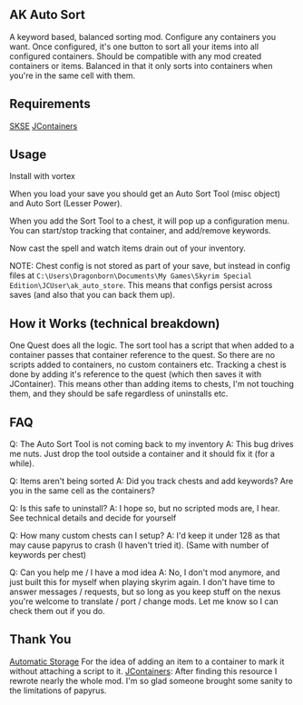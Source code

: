 ## AK Auto Sort

A keyword based, balanced sorting mod. Configure any containers you want. Once configured, it's one button to sort all your items into all configured containers. Should be compatible with any mod created containers or items. Balanced in that it only sorts into containers when you're in the same cell with them.


## Requirements

[SKSE](https://skse.silverlock.org/)
[JContainers](https://www.nexusmods.com/skyrimspecialedition/mods/16495?tab=description)

## Usage

Install with vortex

When you load your save you should get an Auto Sort Tool (misc object) and Auto Sort (Lesser Power).

When you add the Sort Tool to a chest, it will pop up a configuration menu. You can start/stop tracking that container, and add/remove keywords.

Now cast the spell and watch items drain out of your inventory.

NOTE: Chest config is not stored as part of your save, but instead in config files at `C:\Users\Dragonborn\Documents\My Games\Skyrim Special Edition\JCUser\ak_auto_store`. This means that configs persist across saves (and also that you can back them up).

## How it Works (technical breakdown)

One Quest does all the logic. The sort tool has a script that when added to a container passes that container reference to the quest. So there are no scripts added to containers, no custom containers etc. Tracking a chest is done by adding it's reference to the quest (which then saves it with JContainer). This means other than adding items to chests, I'm not touching them, and they should be safe regardless of uninstalls etc.

## FAQ

Q: The Auto Sort Tool is not coming back to my inventory
A: This bug drives me nuts. Just drop the tool outside a container and it should fix it (for a while).

Q: Items aren't being sorted
A: Did you track chests and add keywords? Are you in the same cell as the containers?

Q: Is this safe to uninstall?
A: I hope so, but no scripted mods are, I hear. See technical details and decide for yourself

Q: How many custom chests can I setup?
A: I'd keep it under 128 as that may cause papyrus to crash (I haven't tried it). (Same with number of keywords per chest)

Q: Can you help me / I have a mod idea
A: No, I don't mod anymore, and just built this for myself when playing skyrim again. I don't have time to answer messages / requests, but so long as you keep stuff on the nexus you're welcome to translate / port / change mods. Let me know so I can check them out if you do.

## Thank You

[Automatic Storage](https://www.nexusmods.com/skyrimspecialedition/mods/8224) For the idea of adding an item to a container to mark it without attaching a script to it.
[JContainers](https://www.nexusmods.com/skyrimspecialedition/mods/16495?tab=description): After finding this resource I rewrote nearly the whole mod. I'm so glad someone brought some sanity to the limitations of papyrus.